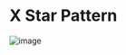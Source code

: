 # X Star Pattern
![image](https://user-images.githubusercontent.com/75837613/135948511-74695325-8644-4ba5-a3d0-00f2f204a173.png)

